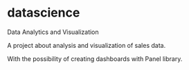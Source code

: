 # datascience
Data Analytics and Visualization

A project about analysis and visualization of sales data.

With the possibility of creating dashboards with Panel library.
